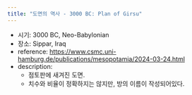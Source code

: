 ```yaml
---
title: "도면의 역사 - 3000 BC: Plan of Girsu"
---
```


- 시기: 3000 BC, Neo-Babylonian
- 장소: Sippar, Iraq
- reference: <https://www.csmc.uni-hamburg.de/publications/mesopotamia/2024-03-24.html>
- description:
    - 점토판에 새겨진 도면.
    - 치수와 비율이 정확하지는 않지만, 방의 이름이 작성되어있다.
